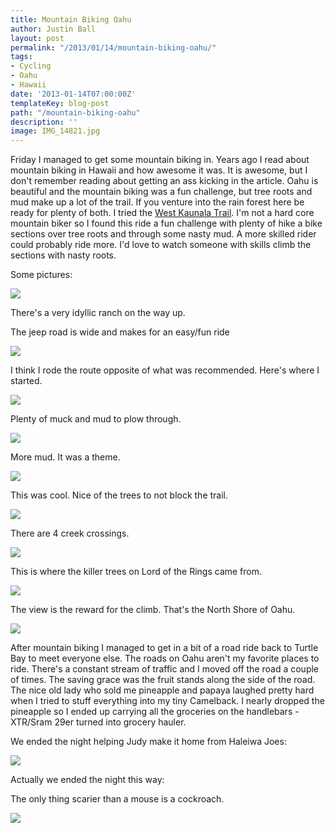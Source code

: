 ```yaml
---
title: Mountain Biking Oahu
author: Justin Ball
layout: post
permalink: "/2013/01/14/mountain-biking-oahu/"
tags:
- Cycling
- Oahu
- Hawaii
date: '2013-01-14T07:00:00Z'
templateKey: blog-post
path: "/mountain-biking-oahu"
description: ''
image: IMG_14821.jpg
---
```


Friday I managed to get some mountain biking in. Years ago I read about mountain biking in Hawaii and how awesome it was. It is awesome, but I don't remember reading about getting an ass kicking in the article. Oahu is beautiful and the mountain biking was a fun challenge, but tree roots and mud make up a lot of the trail. If you venture into the rain forest here be ready for plenty of both. I tried the [West Kaunala Trail][1]. I'm not a hard core mountain biker so I found this ride a fun challenge with plenty of hike a bike sections over tree roots and through some nasty mud. A more skilled rider could probably ride more. I'd love to watch someone with skills climb the sections with nasty roots.

 [1]: http://www.mtbhawaii.com/trails/west_kaunala_trail

Some pictures:


 <img class="scale-image" src="IMG_14821.jpg" />

There's a very idyllic ranch on the way up.


The jeep road is wide and makes for an easy/fun ride

 <img class="scale-image" src="IMG_1506.jpg" />


I think I rode the route opposite of what was recommended. Here's where I started.

 <img class="scale-image" src="IMG_1508.jpg" />


Plenty of muck and mud to plow through.

 <img class="scale-image" src="IMG_1514.jpg" />


More mud. It was a theme.

 <img class="scale-image" src="IMG_1525.jpg" />


This was cool. Nice of the trees to not block the trail.

 <img class="scale-image" src="IMG_1517.jpg" />


There are 4 creek crossings.

 <img class="scale-image" src="IMG_1522.jpg" />


This is where the killer trees on Lord of the Rings came from.

 <img class="scale-image" src="IMG_1528.jpg" />


The view is the reward for the climb. That's the North Shore of Oahu.

 <img class="scale-image" src="IMG_1496.jpg" />

After mountain biking I managed to get in a bit of a road ride back to Turtle Bay to meet everyone else. The roads on Oahu aren't my favorite places to ride. There's a constant stream of traffic and I moved off the road a couple of times. The saving grace was the fruit stands along the side of the road. The nice old lady who sold me pineapple and papaya laughed pretty hard when I tried to stuff everything into my tiny Camelback. I nearly dropped the pineapple so I ended up carrying all the groceries on the handlebars - XTR/Sram 29er turned into grocery hauler.

We ended the night helping Judy make it home from Haleiwa Joes:


 <img class="scale-image" src="IMG_1577.jpg" />

Actually we ended the night this way:

The only thing scarier than a mouse is a cockroach.

 <img class="scale-image" src="IMG_1582.jpg" />
